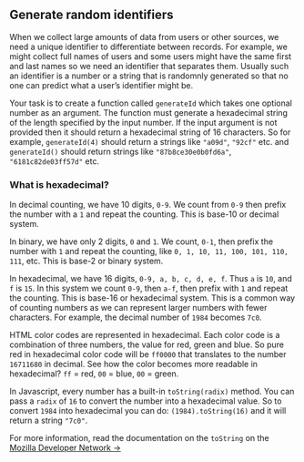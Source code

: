 ## Generate random identifiers

When we collect large amounts of data from users or other sources, we need a unique identifier to differentiate between records. For example, we might collect full names of users and some users might have the same first and last names so we need an identifier that separates them. Usually such an identifier is a number or a string that is randomnly generated so that no one can predict what a user&rsquo;s identifier might be.

Your task is to create a function called `generateId` which takes one optional number as an argument. The function must generate a hexadecimal string of the length specified by the input number. If the input argument is not provided then it should return a hexadecimal string of 16 characters. So for example, `generateId(4)` should return a strings like `"a09d"`, `"92cf"` etc. and `generateId()` should return strings like `"87b8ce30e0b0fd6a"`, `"6181c82de03ff57d"` etc.

### What is hexadecimal?

In decimal counting, we have 10 digits, `0-9`. We count from `0-9` then prefix the number with a `1` and repeat the counting. This is base-10 or decimal system.

In binary, we have only 2 digits, `0` and `1`. We count, `0-1`, then prefix the number with `1` and repeat the counting, like `0, 1, 10, 11, 100, 101, 110, 111`, etc. This is base-2 or binary system.

In hexadecimal, we have 16 digits, `0-9, a, b, c, d, e, f`. Thus `a` is `10`, and `f` is `15`. In this system we count `0-9`, then `a-f`, then prefix with `1` and repeat the counting. This is base-16 or hexadecimal system. This is a common way of counting numbers as we can represent larger numbers with fewer characters. For example, the decimal number of `1984` becomes `7c0`.

HTML color codes are represented in hexadecimal. Each color code is a combination of three numbers, the value for red, green and blue. So pure red in hexadecimal color code will be `ff0000` that translates to the number `16711680` in decimal. See how the color becomes more readable in hexadecimal? `ff` = red, `00` = blue, `00` = green.

In Javascript, every number has a built-in `toString(radix)` method. You can pass a `radix` of `16` to convert the number into a hexadecimal value. So to convert `1984` into hexadecimal you can do: `(1984).toString(16)` and it will return a string `"7c0"`.

For more information, read the documentation on the `toString` on the [Mozilla Developer Network &rarr;](https://developer.mozilla.org/en-US/docs/Web/JavaScript/Reference/Global_Objects/Number/toString)
